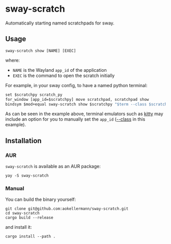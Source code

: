 # sway-scratch

Automatically starting named scratchpads for sway.

## Usage

```
sway-scratch show [NAME] [EXEC]
```

where:

- `NAME` is the Wayland `app_id` of the application
- `EXEC` is the command to open the scratch initially

For example, in your sway config, to have a named python terminal:

```i3
set $scratchpy scratch_py
for_window [app_id=$scratchpy] move scratchpad, scratchpad show
bindsym $mod+equal sway-scratch show $scratchpy "$term --class $scratchpy -e python -q"
```

As can be seen in the example above, terminal emulators such as [kitty](https://github.com/kovidgoyal/kitty) may include
an option for you to manually set the `app_id`
([--class](https://sw.kovidgoyal.net/kitty/invocation/#cmdoption-kitty-class) in this example).

## Installation

### AUR

`sway-scratch` is available as an AUR package:

```console
yay -S sway-scratch
```

### Manual

You can build the binary yourself:

```console
git clone git@github.com:aokellermann/sway-scratch.git
cd sway-scratch
cargo build --release
```

and install it:

```console
cargo install --path .
```
